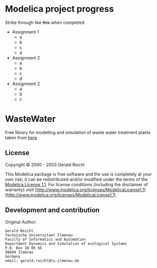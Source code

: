 # Modelica project progress
Strike through like ~~this~~ when completed
* Assignment 1
    * a
    * b
    * c
    * d
* Assignment 2
    * a
    * b
    * c
    * d
* Assignment 2
    * a
    * b
    * c

# WasteWater

Free library for modelling and simulation of waste water treatment plants taken from [here](https://github.com/modelica-3rdparty/WasteWater)

## License

Copyright &copy; 2000 - 2003 Gerald Reichl

This Modelica package is free software and the use is completely at your own risk;
it can be redistributed and/or modified under the terms of the [Modelica License 1.1](http://www.modelica.org/licenses/ModelicaLicense1.1).
For license conditions (including the disclaimer of warranty) visit [http://www.modelica.org/licenses/ModelicaLicense1.1](http://www.modelica.org/licenses/ModelicaLicense1.1).


## Development and contribution
Original Author:

    Gerald Reichl
    Technische Universitaet Ilmenau
    Faculty of Informatics and Automation
    Department Dynamics and Simulation of ecological Systems
    P.O. Box 10 05 65
    98684 Ilmenau
    Germany
    email: gerald.reichl@tu-ilmenau.de

